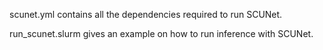 scunet.yml contains all the dependencies required to run SCUNet.

run_scunet.slurm gives an example on how to run inference with SCUNet.